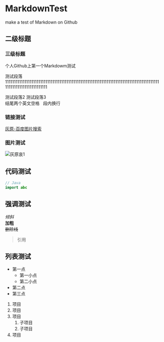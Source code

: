 # MarkdownTest
make a test of Markdown on Github
## 二级标题
### 三级标题
个人Github上第一个Markdowm测试


测试段落1111111111111111111111111111111111111111111111111111111111111111111111111111111111111111111111111111111111111111

测试段落2
测试段落3  
结尾两个英文空格  
段内换行

### 链接测试
[灰原-百度图片搜索](https://image.baidu.com/search/index?tn=baiduimage&ct=201326592&lm=-1&cl=2&ie=gbk&word=%BB%D2%D4%AD&fr=ala&ala=1&alatpl=adress&pos=0&hs=2&xthttps=111111)

### 图片测试
![灰原哀1](https://timgsa.baidu.com/timg?image&quality=80&size=b9999_10000&sec=1517325893946&di=36fed6112df2d8e14f5202f6c0276a05&imgtype=0&src=http%3A%2F%2Fi0.hdslb.com%2Fbfs%2Farchive%2Fbe7e9a18f202520a10a2d3e63777649a143496d4.png)
## 代码测试
```java
// Java
import abc
```

## 强调测试
*倾斜*  
**加粗**  
~~删除线~~  
>引用  

## 列表测试
* 第一点
   * 第一小点
   * 第二小点
* 第二点
* 第三点

1. 项目
2. 项目
3. 项目
    1. 子项目
    2. 子项目
4. 项目
